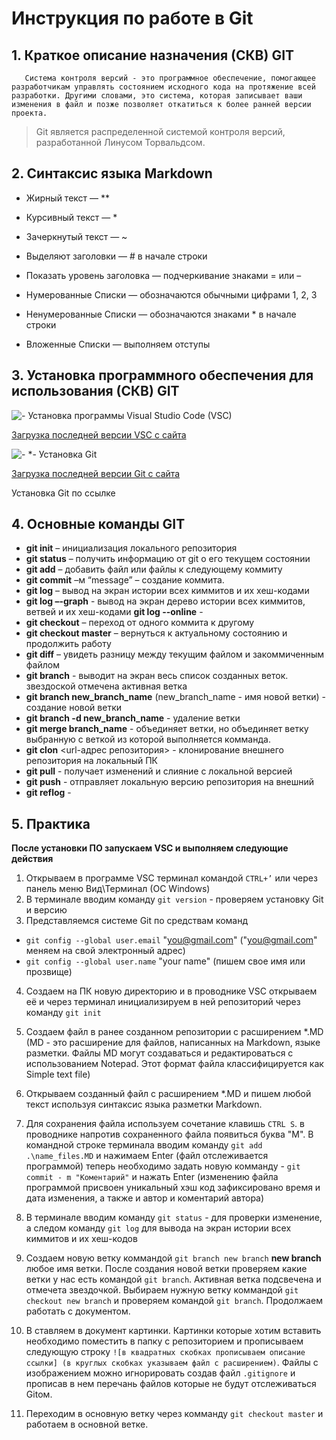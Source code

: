# Инструкция по работе в Git

## 1. Краткое описание назначения (СКВ) GIT

       Система контроля версий - это программное обеспечение, помогающее разработчикам управлять состоянием исходного кода на протяжение всей разработки. Другими словами, это система, которая записывает ваши изменения в файл и позже позволяет откатиться к более ранней версии проекта.
> Git является распределенной системой контроля версий, разработанной Линусом Торвальдсом.



## 2. Синтаксис языка Markdown

* Жирный текст — **

* Курсивный текст — * 

* Зачеркнутый текст — ~ 

* Выделяют заголовки — # в начале строки

* Показать уровень заголовка — подчеркивание знаками = или – 

* Нумерованные Списки — обозначаются обычными цифрами 1, 2, 3 

* Ненумерованные Списки — обозначаются знаками * в начале строки 

* Вложенные Списки — выполняем отступы


## 3. Установка программного обеспечения для использования (СКВ) GIT


![- *Установка программы Visual Studio Code (VSC)*](VSC_im.jpg)

[Загрузка последней версии VSC с сайта](https://code.visualstudio.com/downloads)

![- *- *Установка Git*](Git_im.jpg)

[Загрузка последней версии Git с сайта](https://git-scm.com/downloads)

Установка Git по ссылке 

## 4. Основные команды GIT
* **git init** – инициализация локального репозитория
* **git status** – получить информацию от git о его текущем состоянии 
* **git add** – добавить файл или файлы к следующему коммиту 
* **git commit** –м “message” – создание коммита.
* **git log** – вывод на экран истории всех киммитов и их хеш-кодами 
* **git log –-graph** - вывод на экран дерево истории всех киммитов, ветвей и их хеш-кодами
**git log --online** - 
* **git checkout** – переход от одного коммита к другому 
* **git checkout master** – вернуться к актуальному состоянию и продолжить работу 
* **git diff** – увидеть разницу между текущим файлом и закоммиченным файлом
* **git branch** - выводит на экран весь список созданных веток. звездоской отмечена активная ветка
* **git branch new_branch_name** (new_branch_name - имя новой ветки) - создание новой ветки
* **git branch -d new_branch_name** - удаление ветки
* **git merge branch_name** - объединяет ветки, но объединяет ветку выбранную с веткой из которой выполняется комманда.
* **git clon** <url-адрес репозитория> - клонирование внешнего репозитория на локальный ПК
* **git pull** - получает изменений и слияние с локальной версией
* **git push** - отправляет локальную версию репозитория на внешний
* **git reflog** - 


## 5. Практика
**После установки ПО запускаем VSC и выполняем следующие действия**
1. Открываем в программе VSC терминал  командой ```CTRL+’``` или через панель меню Вид\Терминал (ОС Windows)
2. В терминале вводим команду ```git version``` - проверяем установку Git и версию
3. Представляемся системе Git по средствам команд 
* ```git config --global user.email``` "you@gmail.com" ("you@gmail.com" меняем на свой электронный адрес)
* ```git config --global user.name``` "your name" (пишем свое имя или прозвище)
4. Создаем на ПК новую директорию и в проводнике VSC открываем её и через терминал инициализируем в ней репозиторий через команду ```git init```
5. Создаем файл в ранее созданном репозитории с расширением *.MD (MD - это расширение для файлов, написанных на Markdown, языке разметки. Файлы MD могут создаваться и редактироваться с использованием Notepad. Этот формат файла классифицируется как Simple text file) 
6. Открываем созданный файл с расширением *.MD и пишем любой текст используя синтаксис языка разметки Markdown.
7. Для сохранения файла используем сочетание клавишь ```CTRL S```. в проводнике напротив сохраненного файла появиться буква "M". В командной строке терминала вводим команду ```git add .\name_files.MD``` и нажимаем Enter (файл отслеживается программой) теперь необходимо задать новую комманду - ```git commit - m "Коментарий"``` и нажать Enter (изменению файла программой присвоен уникальный хэш код зафиксировано время и дата изменения, а также и автор и коментарий автора)
8. В терминале вводим команду ```git status``` - для проверки изменение, а следом команду ```git log``` для вывода на экран истории всех киммитов и их хеш-кодов 
9. Создаем новую ветку коммандой ```git branch new branch``` **new branch** любое имя ветки. После создания новой ветки проверяем какие ветки у нас есть командой ```git branch```. Активная ветка подсвечена и отмечета звездочкой.
Выбираем нужную ветку коммандой ```git checkout new branch``` и проверяем командой ```git branch```. Продолжаем работать с документом.
10. В ставляем в документ картинки. Картинки которые хотим вставить необходимо поместить в папку с репозиторием и прописываем следующую строку  ```![в квадратных скобках прописываем описание ссылки] (в круглых скобках указываем файл с расширением)```.
Файлы с изображением можно игнорировать создав файл ```.gitignore``` и прописав в нем перечань файлов которые не будут отслеживаться Gitом.




11. Переходим в основную ветку через комманду ```git checkout master``` и работаем в основной ветке.